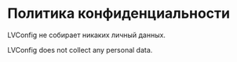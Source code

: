 # Политика конфиденциальности

LVConfig не собирает никаких личный данных.

LVConfig does not collect any personal data.
